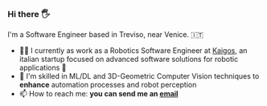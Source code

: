 ### Hi there :raised_hand_with_fingers_splayed:

I'm a Software Engineer based in Treviso, near  Venice. :it: 
- :man_office_worker: I currently as work as a Robotics Software Engineer at [Kaigos](https://www.kaigos.io/en), an italian startup focused on advanced software solutions for robotic applications :robot:
- :seedling: I'm skilled in ML/DL and 3D-Geometric Computer Vision techniques to **enhance** automation processes and robot perception
- :mailbox: How to reach me: **you can send me an [email](mailto:alessio.narder@gmail.com)**
  
